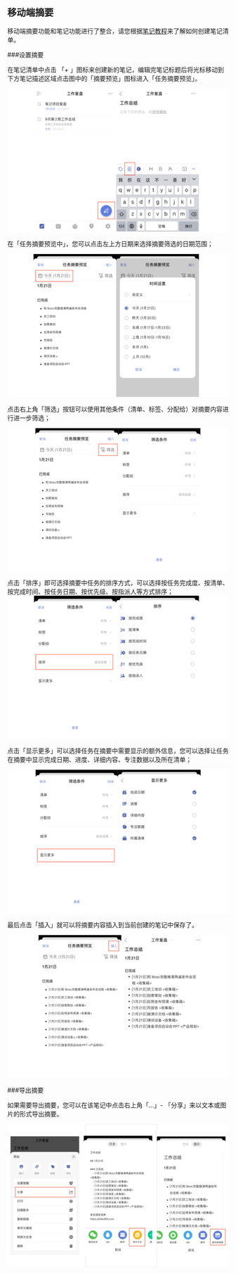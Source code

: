 ## 移动端摘要


移动端摘要功能和笔记功能进行了整合，请您根据[笔记教程](https://guide.dida365.com/iOS/note/note.html)来了解如何创建笔记清单。

###设置摘要

在笔记清单中点击 「+ 」图标来创建新的笔记，编辑完笔记标题后将光标移动到下方笔记描述区域点击图中的「摘要预览」图标进入「任务摘要预览」。

![](../../images/ios/143.png)

在「任务摘要预览中」，您可以点击左上方日期来选择摘要筛选的日期范围；

![](../../images/ios/144.png)

点击右上角「筛选」按钮可以使用其他条件（清单、标签、分配给）对摘要内容进行进一步筛选；

![](../../images/ios/145.png)

点击「排序」即可选择摘要中任务的排序方式，可以选择按任务完成度、按清单、按完成时间、按任务日期、按优先级、按指派人等方式排序；
![](../../images/ios/146.png)

点击「显示更多」可以选择任务在摘要中需要显示的额外信息，您可以选择让任务在摘要中显示完成日期、进度、详细内容、专注数据以及所在清单；

![](../../images/ios/147.png)

最后点击「插入」就可以将摘要内容插入到当前创建的笔记中保存了。

![](../../images/ios/148.png)


###导出摘要

如果需要导出摘要，您可以在该笔记中点击右上角「...」- 「分享」来以文本或图片的形式导出摘要。

![](../../images/ios/149.png)
